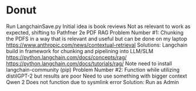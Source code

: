 # Donut
Run LangchainSave.py
Initial idea is book reviews
Not as relevant to work as expected, shifting to Pathfner 2e PDF RAG 
Problem Number #1: 
Chunking the PDFS in a way that is relevant and useful but can be done on my laptop
https://www.anthropic.com/news/contextual-retrieval
Solutions:
Langchain build in framework for chunking and pipelining into LLM/SLM 
https://python.langchain.com/docs/concepts/rag/
https://python.langchain.com/docs/tutorials/rag/
Note need to install langchain-community (pip)
Problem Number #2:
Function while utilizing distilGPT-2 but results are poor
Need to use something with bigger context
Qwen 2 
Does not function due to sysmlink error
Solution: Run as Admin
